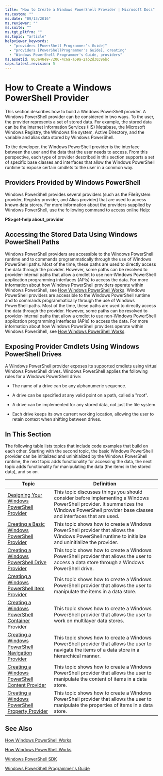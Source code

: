 ```yaml
---
title: "How to Create a Windows PowerShell Provider | Microsoft Docs"
ms.custom: ""
ms.date: "09/13/2016"
ms.reviewer: ""
ms.suite: ""
ms.tgt_pltfrm: ""
ms.topic: "article"
helpviewer_keywords:
  - "providers [PowerShell Programmer's Guide]"
  - "providers [PowerShellProgrammer's Guide], creating"
  - "Windows PowerShell Programmer's Guide, providers"
ms.assetid: 863e48e9-7206-4c6a-a59a-2ab2d30396bc
caps.latest.revision: 5
---
```

# How to Create a Windows PowerShell Provider

This section describes how to build a Windows PowerShell provider. A Windows PowerShell provider can be considered in two ways. To the user, the provider represents a set of stored data. For example, the stored data can be the Internet Information Services (IIS) Metabase, the Microsoft Windows Registry, the Windows file system, Active Directory, and the variable and alias data stored by Windows PowerShell.

To the developer, the Windows PowerShell provider is the interface between the user and the data that the user needs to access. From this perspective, each type of provider described in this section supports a set of specific base classes and interfaces that allow the Windows PowerShell runtime to expose certain cmdlets to the user in a common way.

## Providers Provided by Windows PowerShell

Windows PowerShell provides several providers (such as the FileSystem provider, Registry provider, and Alias provider) that are used to access known data stores. For more information about the providers supplied by Windows PowerShell, use the following command to access online Help:

**PS>get-help about_provider**

## Accessing the Stored Data Using Windows PowerShell Paths

Windows PowerShell providers are accessible to the Windows PowerShell runtime and to commands programmatically through the use of Windows PowerShell paths. Most of the time, these paths are used to directly access the data through the provider. However, some paths can be resolved to provider-internal paths that allow a cmdlet to use non-Windows PowerShell application programming interfaces (APIs) to access the data. For more information about how Windows PowerShell providers operate within Windows PowerShell, see [How Windows PowerShell Works](http://msdn.microsoft.com/en-us/ced30e23-10af-4700-8933-49873bd84d58).
Windows PowerShell providers are accessible to the Windows PowerShell runtime and to commands programmatically through the use of Windows PowerShell paths. Most of the time, these paths are used to directly access the data through the provider. However, some paths can be resolved to provider-internal paths that allow a cmdlet to use non-Windows PowerShell application programming interfaces (APIs) to access the data. For more information about how Windows PowerShell providers operate within Windows PowerShell, see [How Windows PowerShell Works](http://msdn.microsoft.com/en-us/ced30e23-10af-4700-8933-49873bd84d58).

## Exposing Provider Cmdlets Using Windows PowerShell Drives

A Windows PowerShell provider exposes its supported cmdlets using virtual Windows PowerShell drives. Windows PowerShell applies the following rules for a Windows PowerShell drive:

- The name of a drive can be any alphanumeric sequence.

- A drive can be specified at any valid point on a path, called a "root".

- A drive can be implemented for any stored data, not just the file system.

- Each drive keeps its own current working location, allowing the user to retain context when shifting between drives.

## In This Section

The following table lists topics that include code examples that build on each other. Starting with the second topic, the basic Windows PowerShell provider can be initialized and uninitialized by the Windows PowerShell runtime, the next topic adds functionality for accessing the data, the next topic adds functionality for manipulating the data (the items in the stored data), and so on.

|Topic|Definition|
|-----------|----------------|
|[Designing Your Windows PowerShell Provider](./designing-your-windows-powershell-provider.md)|This topic discusses things you should consider before implementing a Windows PowerShell provider. It summarizes the Windows PowerShell provider base classes and interfaces that are used.|
|[Creating a Basic Windows PowerShell Provider](./creating-a-basic-windows-powershell-provider.md)|This topic shows how to create a Windows PowerShell provider that allows the Windows PowerShell runtime to initialize and uninitialize the provider.|
|[Creating a Windows PowerShell Drive Provider](./creating-a-windows-powershell-drive-provider.md)|This topic shows how to create a Windows PowerShell provider that allows the user to access a data store through a Windows PowerShell drive.|
|[Creating a Windows PowerShell Item Provider](./creating-a-windows-powershell-item-provider.md)|This topic shows how to create a Windows PowerShell provider that allows the user to manipulate the items in a data store.|
|[Creating a Windows PowerShell Container Provider](./creating-a-windows-powershell-container-provider.md)|This topic shows how to create a Windows PowerShell provider that allows the user to work on multilayer data stores.|
|[Creating a Windows PowerShell Navigation Provider](./creating-a-windows-powershell-navigation-provider.md)|This topic shows how to create a Windows PowerShell provider that allows the user to navigate the items of a data store in a hierarchical manner.|
|[Creating a Windows PowerShell Content Provider](./creating-a-windows-powershell-content-provider.md)|This topic shows how to create a Windows PowerShell provider that allows the user to manipulate the content of items in a data store.|
|[Creating a Windows PowerShell Property Provider](./creating-a-windows-powershell-property-provider.md)|This topic shows how to create a Windows PowerShell provider that allows the user to manipulate the properties of items in a data store.|

## See Also

[How Windows PowerShell Works](http://msdn.microsoft.com/en-us/ced30e23-10af-4700-8933-49873bd84d58)

[How Windows PowerShell Works](http://msdn.microsoft.com/en-us/ced30e23-10af-4700-8933-49873bd84d58)

[Windows PowerShell SDK](../windows-powershell-reference.md)

[Windows PowerShell Programmer's Guide](./windows-powershell-programmer-s-guide.md)
